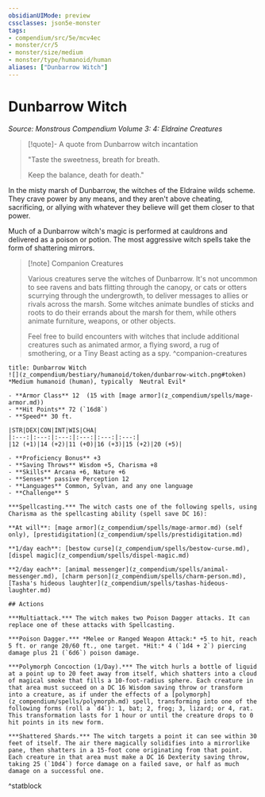 ```yaml
---
obsidianUIMode: preview
cssclasses: json5e-monster
tags:
- compendium/src/5e/mcv4ec
- monster/cr/5
- monster/size/medium
- monster/type/humanoid/human
aliases: ["Dunbarrow Witch"]
---
```

# Dunbarrow Witch
*Source: Monstrous Compendium Volume 3: 4: Eldraine Creatures*  

> [!quote]- A quote from Dunbarrow witch incantation  
> 
> "Taste the sweetness, breath for breath.
> 
> Keep the balance, death for death."

In the misty marsh of Dunbarrow, the witches of the Eldraine wilds scheme. They crave power by any means, and they aren't above cheating, sacrificing, or allying with whatever they believe will get them closer to that power.

Much of a Dunbarrow witch's magic is performed at cauldrons and delivered as a poison or potion. The most aggressive witch spells take the form of shattering mirrors.

> [!note] Companion Creatures
> 
> Various creatures serve the witches of Dunbarrow. It's not uncommon to see ravens and bats flitting through the canopy, or cats or otters scurrying through the undergrowth, to deliver messages to allies or rivals across the marsh. Some witches animate bundles of sticks and roots to do their errands about the marsh for them, while others animate furniture, weapons, or other objects.
> 
> Feel free to build encounters with witches that include additional creatures such as animated armor, a flying sword, a rug of smothering, or a Tiny Beast acting as a spy.
^companion-creatures

```ad-statblock
title: Dunbarrow Witch
![](z_compendium/bestiary/humanoid/token/dunbarrow-witch.png#token)
*Medium humanoid (human), typically  Neutral Evil*

- **Armor Class** 12  (15 with [mage armor](z_compendium/spells/mage-armor.md))
- **Hit Points** 72 (`16d8`)
- **Speed** 30 ft.

|STR|DEX|CON|INT|WIS|CHA|
|:---:|:---:|:---:|:---:|:---:|:---:|
|12 (+1)|14 (+2)|11 (+0)|16 (+3)|15 (+2)|20 (+5)|

- **Proficiency Bonus** +3
- **Saving Throws** Wisdom +5, Charisma +8
- **Skills** Arcana +6, Nature +6
- **Senses** passive Perception 12
- **Languages** Common, Sylvan, and any one language
- **Challenge** 5

***Spellcasting.*** The witch casts one of the following spells, using Charisma as the spellcasting ability (spell save DC 16):

**At will**: [mage armor](z_compendium/spells/mage-armor.md) (self only), [prestidigitation](z_compendium/spells/prestidigitation.md)

**1/day each**: [bestow curse](z_compendium/spells/bestow-curse.md), [dispel magic](z_compendium/spells/dispel-magic.md)

**2/day each**: [animal messenger](z_compendium/spells/animal-messenger.md), [charm person](z_compendium/spells/charm-person.md), [Tasha's hideous laughter](z_compendium/spells/tashas-hideous-laughter.md)

## Actions

***Multiattack.*** The witch makes two Poison Dagger attacks. It can replace one of these attacks with Spellcasting.

***Poison Dagger.*** *Melee or Ranged Weapon Attack:* +5 to hit, reach 5 ft. or range 20/60 ft., one target. *Hit:* 4 (`1d4 + 2`) piercing damage plus 21 (`6d6`) poison damage.

***Polymorph Concoction (1/Day).*** The witch hurls a bottle of liquid at a point up to 20 feet away from itself, which shatters into a cloud of magical smoke that fills a 10-foot-radius sphere. Each creature in that area must succeed on a DC 16 Wisdom saving throw or transform into a creature, as if under the effects of a [polymorph](z_compendium/spells/polymorph.md) spell, transforming into one of the following forms (roll a `d4`): 1, bat; 2, frog; 3, lizard; or 4, rat. This transformation lasts for 1 hour or until the creature drops to 0 hit points in its new form.

***Shattered Shards.*** The witch targets a point it can see within 30 feet of itself. The air there magically solidifies into a mirrorlike pane, then shatters in a 15-foot cone originating from that point. Each creature in that area must make a DC 16 Dexterity saving throw, taking 25 (`10d4`) force damage on a failed save, or half as much damage on a successful one.
```
^statblock